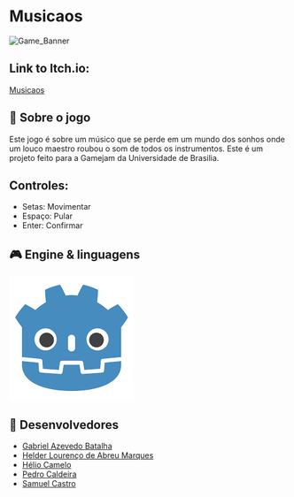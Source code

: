 # Musicaos

![Game_Banner](https://user-images.githubusercontent.com/48698728/188046498-a1fbd83a-c48c-48a3-b07f-7a93f593ca3b.png)

## Link to Itch.io: 
  [Musicaos](<https://helld3r.itch.io/musicaos>)

## 📃 Sobre o jogo
Este jogo é sobre um músico que se perde em um mundo dos sonhos onde um louco maestro roubou o som de todos os instrumentos. Este é um projeto feito para a Gamejam da Universidade de Brasilia.

## Controles:
- Setas: Movimentar
- Espaço: Pular
- Enter: Confirmar


## 🎮 Engine & linguagens

<img src="https://github.com/GameJamFGA-UnB/Grupo6/blob/main/Godot%20logo.png"/>

## 🧠 Desenvolvedores

- [Gabriel Azevedo Batalha](https://github.com/Gabriel-Azevedo-Batalha)
- [Helder Lourenço de Abreu Marques](https://github.com/F1reFinger)
- [Hélio Camelo](https://github.com/heliocamelo)
- [Pedro Caldeira](https://github.com/PedroMoraes39)
- [Samuel Castro](https://github.com/SamuelCastro7)
